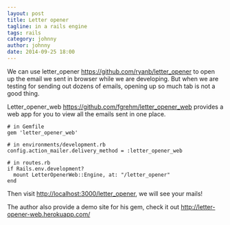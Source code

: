 ```yaml
---
layout: post
title: Letter opener
tagline: in a rails engine
tags: rails
category: johnny
author: johnny
date: 2014-09-25 18:00
---
```

We can use letter_opener <https://github.com/ryanb/letter_opener> to open up the email we sent in browser while we are developing. But when we are testing for sending out dozens of emails, opening up so much tab is not a good thing.

Letter_opener_web <https://github.com/fgrehm/letter_opener_web> provides a web app for you to view all the emails sent in one place.

    # in Gemfile
    gem 'letter_opener_web'

    # in environments/development.rb
    config.action_mailer.delivery_method = :letter_opener_web

    # in routes.rb
    if Rails.env.development?
      mount LetterOpenerWeb::Engine, at: "/letter_opener"
    end

Then visit <http://localhost:3000/letter_opener>, we will see your mails!

The author also provide a demo site for his gem, check it out <http://letter-opener-web.herokuapp.com/>


